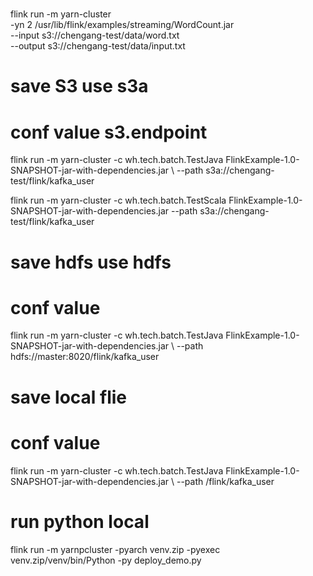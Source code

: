 

# 


flink run -m yarn-cluster  \
-yn 2 /usr/lib/flink/examples/streaming/WordCount.jar  \
--input s3://chengang-test/data/word.txt  \
--output s3://chengang-test/data/input.txt

# save S3 use s3a
# conf value  s3.endpoint 
flink run -m yarn-cluster -c wh.tech.batch.TestJava FlinkExample-1.0-SNAPSHOT-jar-with-dependencies.jar \ 
    --path s3a://chengang-test/flink/kafka_user

flink run -m yarn-cluster -c wh.tech.batch.TestScala FlinkExample-1.0-SNAPSHOT-jar-with-dependencies.jar --path s3a://chengang-test/flink/kafka_user
    
# save hdfs use hdfs
# conf value  
flink run -m yarn-cluster -c wh.tech.batch.TestJava FlinkExample-1.0-SNAPSHOT-jar-with-dependencies.jar \ 
    --path hdfs://master:8020/flink/kafka_user
    
# save local flie
# conf value  
flink run -m yarn-cluster -c wh.tech.batch.TestJava FlinkExample-1.0-SNAPSHOT-jar-with-dependencies.jar \ 
    --path /flink/kafka_user
    
    
# run python local 
flink run -m yarnpcluster -pyarch venv.zip -pyexec venv.zip/venv/bin/Python -py deploy_demo.py